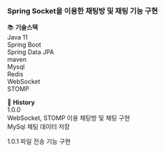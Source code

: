 ### Spring Socket을 이용한 채팅방 및 채팅 기능 구현

📚 **기술스택**  
Java 11  
Spring Boot  
Spring Data JPA  
maven  
Mysql  
Redis  
WebSocket  
STOMP

📖 **History**  
1.0.0  
WebSocket, STOMP 이용 채팅방 및 채팅 구현  
MySql 채팅 데이터 저장  

1.0.1 파일 전송 기능 구현
